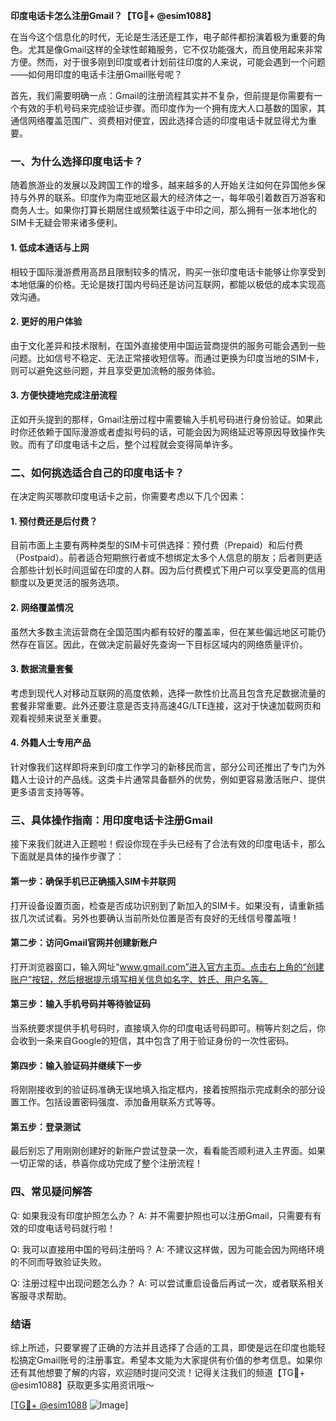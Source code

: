 **印度电话卡怎么注册Gmail？【TG💪+ @esim1088】**

在当今这个信息化的时代，无论是生活还是工作，电子邮件都扮演着极为重要的角色。尤其是像Gmail这样的全球性邮箱服务，它不仅功能强大，而且使用起来非常方便。然而，对于很多刚到印度或者计划前往印度的人来说，可能会遇到一个问题——如何用印度的电话卡注册Gmail账号呢？

首先，我们需要明确一点：Gmail的注册流程其实并不复杂，但前提是你需要有一个有效的手机号码来完成验证步骤。而印度作为一个拥有庞大人口基数的国家，其通信网络覆盖范围广、资费相对便宜，因此选择合适的印度电话卡就显得尤为重要。

### 一、为什么选择印度电话卡？

随着旅游业的发展以及跨国工作的增多，越来越多的人开始关注如何在异国他乡保持与外界的联系。印度作为南亚地区最大的经济体之一，每年吸引着数百万游客和商务人士。如果你打算长期居住或频繁往返于中印之间，那么拥有一张本地化的SIM卡无疑会带来诸多便利。

#### 1. 低成本通话与上网

相较于国际漫游费用高昂且限制较多的情况，购买一张印度电话卡能够让你享受到本地低廉的价格。无论是拨打国内号码还是访问互联网，都能以极低的成本实现高效沟通。

#### 2. 更好的用户体验

由于文化差异和技术限制，在国外直接使用中国运营商提供的服务可能会遇到一些问题。比如信号不稳定、无法正常接收短信等。而通过更换为印度当地的SIM卡，则可以避免这些问题，并且享受更加流畅的服务体验。

#### 3. 方便快捷地完成注册流程

正如开头提到的那样，Gmail注册过程中需要输入手机号码进行身份验证。如果此时你还依赖于国际漫游或者虚拟号码的话，可能会因为网络延迟等原因导致操作失败。而有了印度电话卡之后，整个过程就会变得简单许多。

### 二、如何挑选适合自己的印度电话卡？

在决定购买哪款印度电话卡之前，你需要考虑以下几个因素：

#### 1. 预付费还是后付费？

目前市面上主要有两种类型的SIM卡可供选择：预付费（Prepaid）和后付费（Postpaid）。前者适合短期旅行者或不想绑定太多个人信息的朋友；后者则更适合那些计划长时间逗留在印度的人群。因为后付费模式下用户可以享受更高的信用额度以及更灵活的服务选项。

#### 2. 网络覆盖情况

虽然大多数主流运营商在全国范围内都有较好的覆盖率，但在某些偏远地区可能仍然存在盲区。因此，在做决定前最好先查询一下目标区域内的网络质量评价。

#### 3. 数据流量套餐

考虑到现代人对移动互联网的高度依赖，选择一款性价比高且包含充足数据流量的套餐非常重要。此外还要注意是否支持高速4G/LTE连接，这对于快速加载网页和观看视频来说至关重要。

#### 4. 外籍人士专用产品

针对像我们这样即将来到印度工作学习的新移民而言，部分公司还推出了专门为外籍人士设计的产品线。这类卡片通常具备额外的优势，例如更容易激活账户、提供更多语言支持等等。

### 三、具体操作指南：用印度电话卡注册Gmail

接下来我们就进入正题啦！假设你现在手头已经有了合法有效的印度电话卡，那么下面就是具体的操作步骤了：

#### 第一步：确保手机已正确插入SIM卡并联网

打开设备设置页面，检查是否成功识别到了新加入的SIM卡。如果没有，请重新插拔几次试试看。另外也要确认当前所处位置是否有良好的无线信号覆盖哦！

#### 第二步：访问Gmail官网并创建新账户

打开浏览器窗口，输入网址“www.gmail.com”进入官方主页。点击右上角的“创建账户”按钮，然后根据提示填写相关信息如名字、姓氏、用户名等。

#### 第三步：输入手机号码并等待验证码

当系统要求提供手机号码时，直接填入你的印度电话号码即可。稍等片刻之后，你会收到一条来自Google的短信，其中包含了用于验证身份的一次性密码。

#### 第四步：输入验证码并继续下一步

将刚刚接收到的验证码准确无误地填入指定框内，接着按照指示完成剩余的部分设置工作。包括设置密码强度、添加备用联系方式等等。

#### 第五步：登录测试

最后别忘了用刚刚创建好的新账户尝试登录一次，看看能否顺利进入主界面。如果一切正常的话，恭喜你成功完成了整个注册流程！

### 四、常见疑问解答

Q: 如果我没有印度护照怎么办？
A: 并不需要护照也可以注册Gmail，只需要有有效的印度电话号码就行啦！

Q: 我可以直接用中国的号码注册吗？
A: 不建议这样做，因为可能会因为网络环境的不同而导致验证失败。

Q: 注册过程中出现问题怎么办？
A: 可以尝试重启设备后再试一次，或者联系相关客服寻求帮助。

### 结语

综上所述，只要掌握了正确的方法并且选择了合适的工具，即使是远在印度也能轻松搞定Gmail账号的注册事宜。希望本文能为大家提供有价值的参考信息。如果你还有其他想要了解的内容，欢迎随时提问交流！记得关注我们的频道【TG💪+ @esim1088】获取更多实用资讯哦～

[[TG💪+ @esim1088](https://t.me/s/esim1088) ![Image](https://i.postimg.cc/4NQfJmqS/Snipaste-2025-05-13-00-14-12.png)]